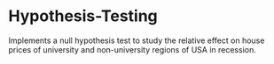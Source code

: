 # Hypothesis-Testing

Implements a null hypothesis test to study the relative effect on house prices of university and non-university regions of USA in recession.
